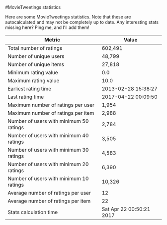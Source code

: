 #MovieTweetings statistics

Here are some MovieTweetings statistics. Note that these are autocalculated and may not be completely up to date. Any interesting stats missing here? Ping me, and I'll add them!

Metric | Value
--- | ---
Total number of ratings                 | 602,491
Number of unique users                  | 48,799
Number of unique items                  | 27,818
Minimum rating value                    | 0.0
Maximum rating value                    | 10.0
Earliest rating time                    | 2013-02-28 15:38:27
Last rating time                        | 2017-04-22 00:09:50
Maximum number of ratings per user      | 1,954
Maximum number of ratings per item      | 2,988
Number of users with minimum 50 ratings | 2,784
Number of users with minimum 40 ratings | 3,505
Number of users with minimum 30 ratings | 4,583
Number of users with minimum 20 ratings | 6,390
Number of users with minimum 10 ratings | 10,326
Average number of ratings per user      | 12
Average number of ratings per item      | 22
Stats calculation time                  | Sat Apr 22 00:50:21 2017

